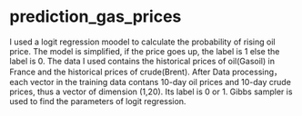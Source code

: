 # prediction_gas_prices
I used a logit regression moodel to calculate the probability of rising oil price. The model is simplified, if the price goes up, the label is 1 else the label is 0. 
The data I used contains the historical prices of oil(Gasoil) in France and the historical prices of crude(Brent). After Data processing，each vector in the training data contans 10-day oil prices and 10-day crude prices, thus a vector of dimension (1,20). Its label is 0 or 1.
Gibbs sampler is used to find the parameters of logit regression.  
